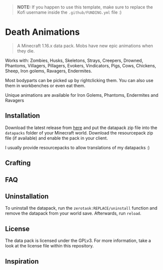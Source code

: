 > __NOTE:__ If you happen to use this template, make sure to replace the Kofi username inside the `.github/FUNDING.yml` file :)

# Death Animations

> A Minecraft 1.16.x data pack. Mobs have new epic animations when they die.

Works with:
Zombies, Husks, Skeletons, Strays, Creepers, Drowned, Phantoms, Villagers, Pillagers, Evokers, Vindicators, Pigs, Cows, Chickens, Sheep, Iron golems, Ravagers, Endermites.

Most bodyparts can be picked up by rightclicking them.
You can also use them in workbenches or even eat them.

Unique animations are available for Iron Golems, Phantoms, Endermites and Ravagers

## Installation

Download the latest release from [here][latest] and put the datapack zip file into the `datapacks` folder of your Minecraft world. Download the resourcepack zip file (if available) and enable the pack in your client.

I usually provide resourcepacks to allow translations of my datapacks :)

## Crafting

## FAQ

## Uninstallation

To uninstall the datapack, run the `zerotask:REPLACE/uninstall` function and remove the datapack from your world save. Afterwards, run `reload`.

## License

The data pack is licensed under the GPLv3. For more information, take a look at the license file within this repository.

## Inspiration

[latest]: https://github.com/Tschipcraft/Death-Animations/releases/latest
